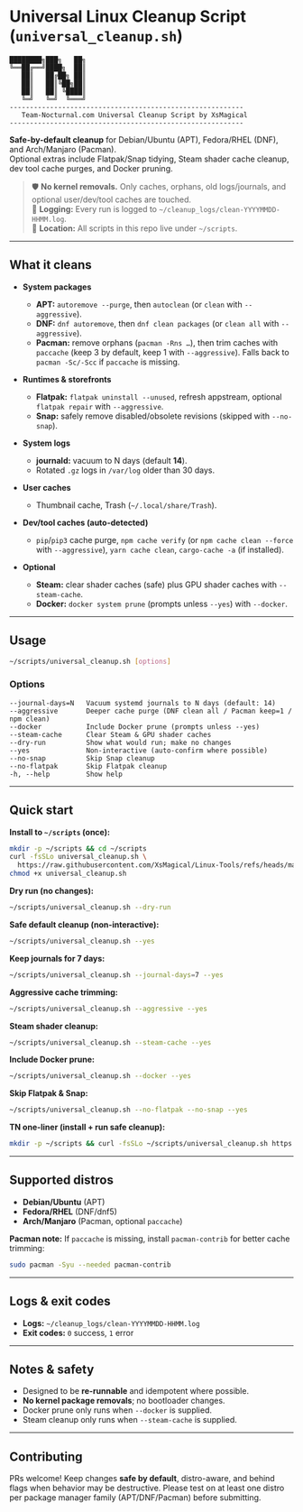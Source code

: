 # Universal Linux Cleanup Script (`universal_cleanup.sh`)

~~~text
████████╗███╗   ██╗
╚══██╔══╝████╗  ██║
   ██║   ██╔██╗ ██║
   ██║   ██║╚██╗██║
   ██║   ██║ ╚████║
   ╚═╝   ╚═╝  ╚═══╝
----------------------------------------------------------
   Team-Nocturnal.com Universal Cleanup Script by XsMagical
----------------------------------------------------------
~~~

**Safe-by-default cleanup** for Debian/Ubuntu (APT), Fedora/RHEL (DNF), and Arch/Manjaro (Pacman).  
Optional extras include Flatpak/Snap tidying, Steam shader cache cleanup, dev tool cache purges, and Docker pruning.

> 🛡️ **No kernel removals.** Only caches, orphans, old logs/journals, and optional user/dev/tool caches are touched.  
> 🧾 **Logging:** Every run is logged to `~/cleanup_logs/clean-YYYYMMDD-HHMM.log`.  
> 📁 **Location:** All scripts in this repo live under `~/scripts`.

---

## What it cleans

- **System packages**
  - **APT:** `autoremove --purge`, then `autoclean` (or `clean` with `--aggressive`).
  - **DNF:** `dnf autoremove`, then `dnf clean packages` (or `clean all` with `--aggressive`).
  - **Pacman:** remove orphans (`pacman -Rns …`), then trim caches with `paccache` (keep 3 by default, keep 1 with `--aggressive`). Falls back to `pacman -Sc/-Scc` if `paccache` is missing.

- **Runtimes & storefronts**
  - **Flatpak:** `flatpak uninstall --unused`, refresh appstream, optional `flatpak repair` with `--aggressive`.
  - **Snap:** safely remove disabled/obsolete revisions (skipped with `--no-snap`).

- **System logs**
  - **journald:** vacuum to N days (default **14**).
  - Rotated `.gz` logs in `/var/log` older than 30 days.

- **User caches**
  - Thumbnail cache, Trash (`~/.local/share/Trash`).

- **Dev/tool caches (auto-detected)**
  - `pip`/`pip3` cache purge, `npm cache verify` (or `npm cache clean --force` with `--aggressive`), `yarn cache clean`, `cargo-cache -a` (if installed).

- **Optional**
  - **Steam:** clear shader caches (safe) plus GPU shader caches with `--steam-cache`.
  - **Docker:** `docker system prune` (prompts unless `--yes`) with `--docker`.

---

## Usage

~~~bash
~/scripts/universal_cleanup.sh [options]
~~~

### Options

~~~text
--journal-days=N   Vacuum systemd journals to N days (default: 14)
--aggressive       Deeper cache purge (DNF clean all / Pacman keep=1 / npm clean)
--docker           Include Docker prune (prompts unless --yes)
--steam-cache      Clear Steam & GPU shader caches
--dry-run          Show what would run; make no changes
--yes              Non-interactive (auto-confirm where possible)
--no-snap          Skip Snap cleanup
--no-flatpak       Skip Flatpak cleanup
-h, --help         Show help
~~~

---

## Quick start

**Install to `~/scripts` (once):**
~~~bash
mkdir -p ~/scripts && cd ~/scripts
curl -fsSLo universal_cleanup.sh \
  https://raw.githubusercontent.com/XsMagical/Linux-Tools/refs/heads/main/scripts/cleanup/universal_cleanup.sh
chmod +x universal_cleanup.sh
~~~

**Dry run (no changes):**
~~~bash
~/scripts/universal_cleanup.sh --dry-run
~~~

**Safe default cleanup (non-interactive):**
~~~bash
~/scripts/universal_cleanup.sh --yes
~~~

**Keep journals for 7 days:**
~~~bash
~/scripts/universal_cleanup.sh --journal-days=7 --yes
~~~

**Aggressive cache trimming:**
~~~bash
~/scripts/universal_cleanup.sh --aggressive --yes
~~~

**Steam shader cleanup:**
~~~bash
~/scripts/universal_cleanup.sh --steam-cache --yes
~~~

**Include Docker prune:**
~~~bash
~/scripts/universal_cleanup.sh --docker --yes
~~~

**Skip Flatpak & Snap:**
~~~bash
~/scripts/universal_cleanup.sh --no-flatpak --no-snap --yes
~~~

**TN one-liner (install + run safe cleanup):**
~~~bash
mkdir -p ~/scripts && curl -fsSLo ~/scripts/universal_cleanup.sh https://raw.githubusercontent.com/XsMagical/Linux-Tools/refs/heads/main/scripts/cleanup/universal_cleanup.sh && chmod +x ~/scripts/universal_cleanup.sh && ~/scripts/universal_cleanup.sh --yes
~~~

---

## Supported distros

- **Debian/Ubuntu** (APT)
- **Fedora/RHEL** (DNF/dnf5)
- **Arch/Manjaro** (Pacman, optional `paccache`)

**Pacman note:** If `paccache` is missing, install `pacman-contrib` for better cache trimming:
~~~bash
sudo pacman -Syu --needed pacman-contrib
~~~

---

## Logs & exit codes

- **Logs:** `~/cleanup_logs/clean-YYYYMMDD-HHMM.log`
- **Exit codes:** `0` success, `1` error

---

## Notes & safety

- Designed to be **re-runnable** and idempotent where possible.
- **No kernel package removals**; no bootloader changes.
- Docker prune only runs when `--docker` is supplied.
- Steam cleanup only runs when `--steam-cache` is supplied.

---

## Contributing

PRs welcome! Keep changes **safe by default**, distro-aware, and behind flags when behavior may be destructive. Please test on at least one distro per package manager family (APT/DNF/Pacman) before submitting.
